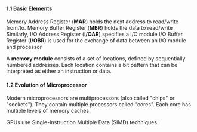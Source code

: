 #### 1.1 Basic Elements
Memory Address Register (**MAR**) holds the next address to read/write from/to.
Memory Buffer Register (**MBR**) holds the data to read/write
Similarly,
I/O Address Register (**I/OAR**) specifies a I/O module
I/O Buffer Register (**I/OBR**) is used for the exchange of data between an I/O module and processor

A **memory module** consists of a set of locations, defined by sequentially numbered addresses. Each location contains a bit pattern that can be interpreted as either an instruction or data.
#### 1.2 Evolution of Microprocessor
Modern microprocessors are multiprocessors (also called "chips" or "sockets"). They contain multiple processors called "cores". Each core has multiple levels of memory caches.

GPUs use Single-Instruction Multiple Data (SIMD) techniques.


